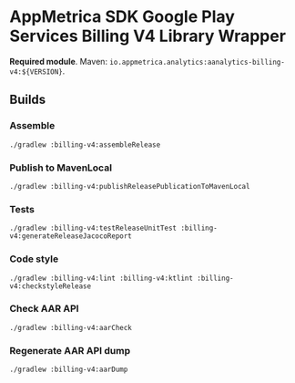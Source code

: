 # AppMetrica SDK Google Play Services Billing V4 Library Wrapper

**Required module**.
Maven: `io.appmetrica.analytics:aanalytics-billing-v4:${VERSION}`.

## Builds

### Assemble

`./gradlew :billing-v4:assembleRelease`

### Publish to MavenLocal

`./gradlew :billing-v4:publishReleasePublicationToMavenLocal`

### Tests

`./gradlew :billing-v4:testReleaseUnitTest :billing-v4:generateReleaseJacocoReport`

### Code style

`./gradlew :billing-v4:lint :billing-v4:ktlint :billing-v4:checkstyleRelease`

### Check AAR API

`./gradlew :billing-v4:aarCheck`

### Regenerate AAR API dump

`./gradlew :billing-v4:aarDump`
